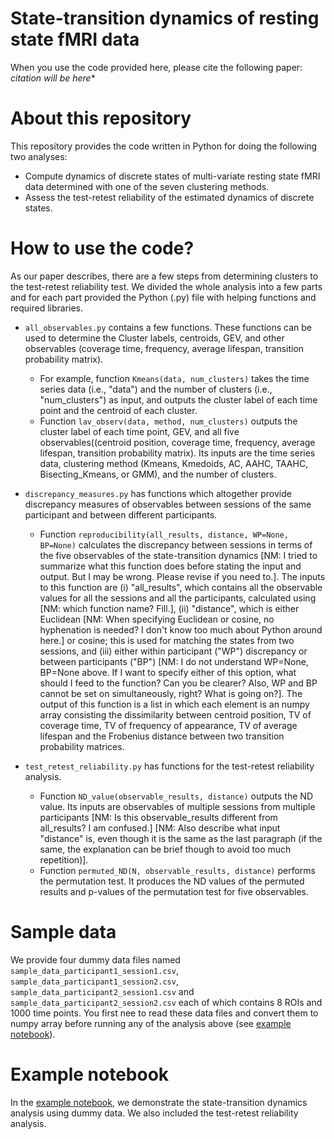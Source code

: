 # State-transition dynamics of resting state fMRI data

When you use the code provided here, please cite the following paper:
*citation will be here**

# About this repository
This repository provides the code written in Python for doing the following two analyses:
- Compute dynamics of discrete states of multi-variate resting state fMRI data determined with one of the seven clustering methods.
- Assess the test-retest reliability of the estimated dynamics of discrete states. 

# How to use the code?
As our paper describes, there are a few steps from determining clusters to the test-retest reliability test. We divided the whole analysis into a few parts and for each part provided the Python (.py) file with helping functions and required libraries. 

- `all_observables.py` contains a few functions. These functions can be used to determine the 
Cluster labels, centroids, GEV, and other observables (coverage time, frequency, average lifespan, transition probability matrix).
    - For example, function `Kmeans(data, num_clusters)` takes the time series data (i.e., "data") and the number of clusters (i.e., "num_clusters") as input, and outputs the cluster label of each time point and the centroid of each cluster.
    - Function `lav_observ(data, method, num_clusters)` outputs the cluster label of each time point, GEV, and all five observables((centroid position, coverage time, frequency, average lifespan, transition probability matrix). Its inputs are the time series data, clustering method (Kmeans, Kmedoids, AC, AAHC, TAAHC, Bisecting_Kmeans, or GMM), and the number of clusters.


- `discrepancy_measures.py` has functions which altogether provide discrepancy measures of observables between sessions of the same participant and between different participants.
    - Function `reproducibility(all_results, distance, WP=None, BP=None)` calculates the discrepancy between sessions in terms of the five observables of the state-transition dynamics [NM: I tried to summarize what this function does before stating the input and output. But I may be wrong. Please revise if you need to.]. The inputs to this function are (i) "all_results", which contains all the observable values for all the sessions and all the participants, calculated using [NM: which function name? Fill.], (ii) "distance", which is either Euclidean [NM: When specifying Euclidean or cosine, no hyphenation is needed? I don't know too much about Python around here.] or cosine; this is used for matching the states from two sessions, and (iii) either within participant ("WP") discrepancy or between participants ("BP") [NM: I do not understand WP=None, BP=None above. If I want to specify either of this option, what should I feed to the function? Can you be clearer? Also, WP and BP cannot be set on simultaneously, right? What is going on?]. The output of this function is a list in which each element is an numpy array consisting the dissimilarity between centroid position, TV of coverage time, TV of frequency of appearance, TV of average lifespan and the Frobenius distance between two transition probability matrices.

- `test_retest_reliability.py` has functions for the test-retest reliability analysis.
    - Function `ND_value(observable_results, distance)` outputs the ND value. Its inputs are observables of multiple sessions from multiple participants [NM: Is this observable_results different from all_results? I am confused.] [NM: Also describe what input "distance" is, even though it is the same as the last paragraph (if the same, the explanation can be brief though to avoid too much repetition)].
    - Function `permuted_ND(N, observable_results, distance)` performs the permutation test. It produces the ND values of the permuted results and p-values of the permutation test for five observables. 


# Sample data
We provide four dummy data files named `sample_data_participant1_session1.csv`, `sample_data_participant1_session2.csv`, `sample_data_participant2_session1.csv` and `sample_data_participant2_session2.csv` each of which contains 8 ROIs and 1000 time points.
You first nee to read these data files and convert them to numpy array before running any of the analysis above (see [example notebook](https://github.com/sislam99/fmri_state_transition_dynamics/blob/main/example.ipynb)).

# Example notebook
In the [example notebook](https://github.com/sislam99/fmri_state_transition_dynamics/blob/main/example.ipynb), we demonstrate the state-transition dynamics analysis using dummy data. We also included the test-retest reliability analysis.
